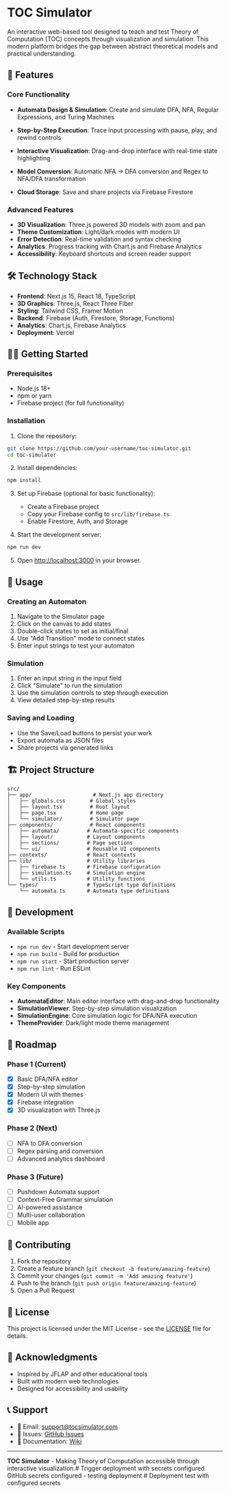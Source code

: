 # TOC Simulator

An interactive web-based tool designed to teach and test Theory of Computation (TOC) concepts through visualization and simulation. This modern platform bridges the gap between abstract theoretical models and practical understanding.

## 🚀 Features

### Core Functionality
- **Automata Design & Simulation**: Create and simulate DFA, NFA, Regular Expressions, and Turing Machines

- **Step-by-Step Execution**: Trace input processing with pause, play, and rewind controls
- **Interactive Visualization**: Drag-and-drop interface with real-time state highlighting
- **Model Conversion**: Automatic NFA → DFA conversion and Regex to NFA/DFA transformation
- **Cloud Storage**: Save and share projects via Firebase Firestore

### Advanced Features
- **3D Visualization**: Three.js powered 3D models with zoom and pan
- **Theme Customization**: Light/dark modes with modern UI
- **Error Detection**: Real-time validation and syntax checking
- **Analytics**: Progress tracking with Chart.js and Firebase Analytics
- **Accessibility**: Keyboard shortcuts and screen reader support

## 🛠️ Technology Stack

- **Frontend**: Next.js 15, React 18, TypeScript
- **3D Graphics**: Three.js, React Three Fiber
- **Styling**: Tailwind CSS, Framer Motion
- **Backend**: Firebase (Auth, Firestore, Storage, Functions)
- **Analytics**: Chart.js, Firebase Analytics
- **Deployment**: Vercel

## 🏃‍♂️ Getting Started

### Prerequisites
- Node.js 18+ 
- npm or yarn
- Firebase project (for full functionality)

### Installation

1. Clone the repository:
```bash
git clone https://github.com/your-username/toc-simulator.git
cd toc-simulator
```

2. Install dependencies:
```bash
npm install
```

3. Set up Firebase (optional for basic functionality):
   - Create a Firebase project
   - Copy your Firebase config to `src/lib/firebase.ts`
   - Enable Firestore, Auth, and Storage

4. Start the development server:
```bash
npm run dev
```

5. Open [http://localhost:3000](http://localhost:3000) in your browser.

## 📖 Usage

### Creating an Automaton
1. Navigate to the Simulator page
2. Click on the canvas to add states
3. Double-click states to set as initial/final
4. Use "Add Transition" mode to connect states
5. Enter input strings to test your automaton

### Simulation
1. Enter an input string in the input field
2. Click "Simulate" to run the simulation
3. Use the simulation controls to step through execution
4. View detailed step-by-step results

### Saving and Loading
- Use the Save/Load buttons to persist your work
- Export automata as JSON files
- Share projects via generated links

## 🏗️ Project Structure

```
src/
├── app/                    # Next.js app directory
│   ├── globals.css        # Global styles
│   ├── layout.tsx         # Root layout
│   ├── page.tsx           # Home page
│   └── simulator/         # Simulator page
├── components/            # React components
│   ├── automata/         # Automata-specific components
│   ├── layout/           # Layout components
│   ├── sections/         # Page sections
│   └── ui/               # Reusable UI components
├── contexts/             # React contexts
├── lib/                  # Utility libraries
│   ├── firebase.ts       # Firebase configuration
│   ├── simulation.ts     # Simulation engine
│   └── utils.ts          # Utility functions
└── types/                # TypeScript type definitions
    └── automata.ts       # Automata type definitions
```

## 🔧 Development

### Available Scripts

- `npm run dev` - Start development server
- `npm run build` - Build for production
- `npm run start` - Start production server
- `npm run lint` - Run ESLint

### Key Components

- **AutomataEditor**: Main editor interface with drag-and-drop functionality
- **SimulationViewer**: Step-by-step simulation visualization
- **SimulationEngine**: Core simulation logic for DFA/NFA execution
- **ThemeProvider**: Dark/light mode theme management

## 🎯 Roadmap

### Phase 1 (Current)
- [x] Basic DFA/NFA editor
- [x] Step-by-step simulation
- [x] Modern UI with themes
- [x] Firebase integration
- [x] 3D visualization with Three.js

### Phase 2 (Next)
- [ ] NFA to DFA conversion
- [ ] Regex parsing and conversion
- [ ] Advanced analytics dashboard

### Phase 3 (Future)
- [ ] Pushdown Automata support
- [ ] Context-Free Grammar simulation
- [ ] AI-powered assistance
- [ ] Multi-user collaboration
- [ ] Mobile app

## 🤝 Contributing

1. Fork the repository
2. Create a feature branch (`git checkout -b feature/amazing-feature`)
3. Commit your changes (`git commit -m 'Add amazing feature'`)
4. Push to the branch (`git push origin feature/amazing-feature`)
5. Open a Pull Request

## 📄 License

This project is licensed under the MIT License - see the [LICENSE](LICENSE) file for details.

## 🙏 Acknowledgments

- Inspired by JFLAP and other educational tools
- Built with modern web technologies
- Designed for accessibility and usability

## 📞 Support

- 📧 Email: support@tocsimulator.com
- 🐛 Issues: [GitHub Issues](https://github.com/your-username/toc-simulator/issues)
- 📖 Documentation: [Wiki](https://github.com/your-username/toc-simulator/wiki)

---

**TOC Simulator** - Making Theory of Computation accessible through interactive visualization.#   T r i g g e r   d e p l o y m e n t   w i t h   s e c r e t s   c o n f i g u r e d  
   G i t H u b   s e c r e t s   c o n f i g u r e d   -   t e s t i n g   d e p l o y m e n t  
 #   D e p l o y m e n t   t e s t   w i t h   c o n f i g u r e d   s e c r e t s  
 
